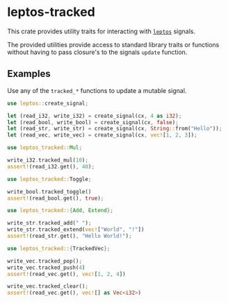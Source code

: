 
# leptos-tracked

This crate provides utility traits for interacting with [`leptos`](https://github.com/leptos-rs/leptos) signals.

The provided utilities provide access to standard library traits or functions without having to pass closure's to the signals `update` function.

## Examples

Use any of the `tracked_*` functions to update a mutable signal. 

```rust
use leptos::create_signal;

let (read_i32, write_i32) = create_signal(cx, 4 as i32);
let (read_bool, write_bool) = create_signal(cx, false);
let (read_str, write_str) = create_signal(cx, String::from("Hello"));
let (read_vec, write_vec) = create_signal(cx, vec![1, 2, 3]);

use leptos_tracked::Mul;

write_i32.tracked_mul(10);
assert!(read_i32.get(), 40);

use leptos_tracked::Toggle;

write_bool.tracked_toggle()
assert!(read_bool.get(), true);

use leptos_tracked::{Add, Extend};

write_str.tracked_add(" ");
write_str.tracked_extend(vec!["World", "!"])
assert!(read_str.get(), "Hello World!");

use leptos_tracked::{TrackedVec};

write_vec.tracked_pop();
write_vec.tracked_push(4)
assert!(read_vec.get(), vec![1, 2, 4])

write_vec.tracked_clear();
assert!(read_vec.get(), vec![] as Vec<i32>)
```

